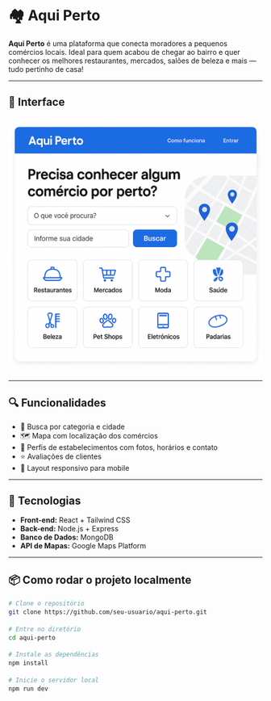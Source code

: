 # 🏘️ Aqui Perto

**Aqui Perto** é uma plataforma que conecta moradores a pequenos comércios locais. Ideal para quem acabou de chegar ao bairro e quer conhecer os melhores restaurantes, mercados, salões de beleza e mais — tudo pertinho de casa!

---

## 📸 Interface

![Tela inicial do Aqui Perto](https://github.com/jessica-leite/aqui-perto/blob/main/frontend/assets/mainPage.png)

---

## 🔍 Funcionalidades

- 🔎 Busca por categoria e cidade
- 🗺️ Mapa com localização dos comércios
- 🏪 Perfis de estabelecimentos com fotos, horários e contato
- ⭐ Avaliações de clientes
- 📱 Layout responsivo para mobile

---

## 🚀 Tecnologias

- **Front-end:** React + Tailwind CSS  
- **Back-end:** Node.js + Express  
- **Banco de Dados:** MongoDB  
- **API de Mapas:** Google Maps Platform  

---

## 📦 Como rodar o projeto localmente

```bash
# Clone o repositório
git clone https://github.com/seu-usuario/aqui-perto.git

# Entre no diretório
cd aqui-perto

# Instale as dependências
npm install

# Inicie o servidor local
npm run dev
